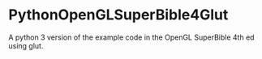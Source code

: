 # PythonOpenGLSuperBible4Glut
A python 3 version of the example code in the OpenGL SuperBible 4th ed using glut.
